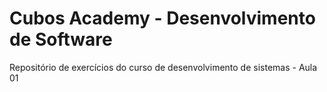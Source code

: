# Cubos Academy - Desenvolvimento de Software
Repositório de exercícios do curso de desenvolvimento de sistemas - Aula 01
